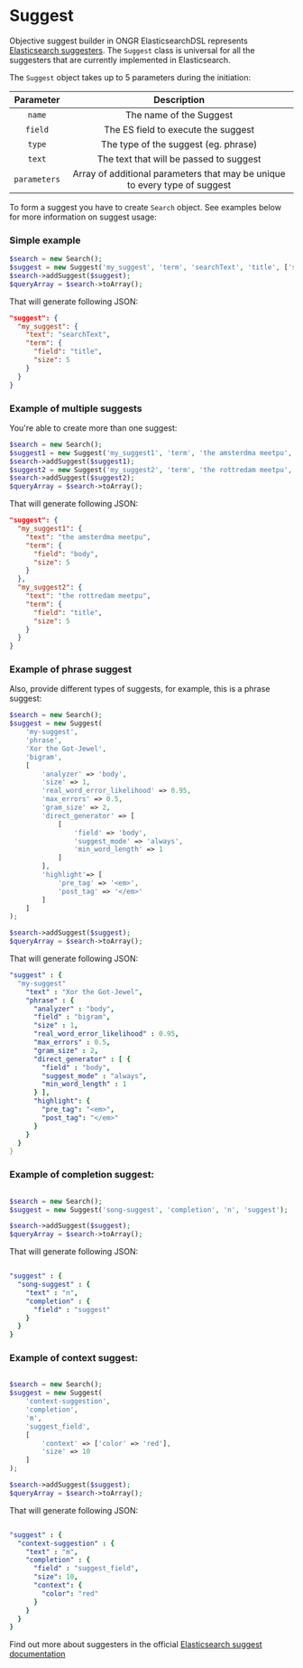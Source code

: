 # Suggest

Objective suggest builder in ONGR ElasticsearchDSL represents [Elasticsearch suggesters][1].
The `Suggest` class is universal for all the suggesters that are currently implemented in
Elasticsearch.

The `Suggest` object takes up to 5 parameters during the initiation:

|   Parameter  |                              Description                                   |
|:------------:|:--------------------------------------------------------------------------:|
|    `name`    | The name of the Suggest                                                    |
|    `field`   | The ES field to execute the suggest                                        |
|    `type`    | The type of the suggest (eg. phrase)                                       |
|    `text`    | The text that will be passed to suggest                                    |
| `parameters` | Array of additional parameters that may be unique to every type of suggest |

To form a suggest you have to create `Search` object. See examples below for more information
on suggest usage:

### Simple example

```php
$search = new Search();
$suggest = new Suggest('my_suggest', 'term', 'searchText', 'title', ['size' => 5]);
$search->addSuggest($suggest);
$queryArray = $search->toArray();
```

That will generate following JSON:

```JSON
"suggest": {
  "my_suggest": {
    "text": "searchText",
    "term": {
      "field": "title",
      "size": 5
    }
  }
}
```

### Example of multiple suggests

You're able to create more than one suggest:

```php
$search = new Search();
$suggest1 = new Suggest('my_suggest1', 'term', 'the amsterdma meetpu', 'body', ['size' => 5]);
$search->addSuggest($suggest1);
$suggest2 = new Suggest('my_suggest2', 'term', 'the rottredam meetpu', 'title', ['size' => 5]);
$search->addSuggest($suggest2);
$queryArray = $search->toArray();
```

That will generate following JSON:

```JSON
"suggest": {
  "my_suggest1": {
    "text": "the amsterdma meetpu",
    "term": {
      "field": "body",
      "size": 5
    }
  },
  "my_suggest2": {
    "text": "the rottredam meetpu",
    "term": {
      "field": "title",
      "size": 5
    }
  }
}
```

### Example of phrase suggest

Also, provide different types of suggests, for example, this is a phrase suggest:

```php
$search = new Search();
$suggest = new Suggest(
    'my-suggest',
    'phrase',
    'Xor the Got-Jewel',
    'bigram',
    [
        'analyzer' => 'body',
        'size' => 1,
        'real_word_error_likelihood' => 0.95,
        'max_errors' => 0.5,
        'gram_size' => 2,
        'direct_generator' => [
            [
                'field' => 'body',
                'suggest_mode' => 'always',
                'min_word_length' => 1
            ]
        ],
        'highlight'=> [
            'pre_tag' => '<em>',
            'post_tag' => '</em>'
        ]
    ]
);

$search->addSuggest($suggest);
$queryArray = $search->toArray();

```

That will generate following JSON:

```yaml
"suggest" : {
  "my-suggest"
    "text" : "Xor the Got-Jewel",
    "phrase" : {
      "analyzer" : "body",
      "field" : "bigram",
      "size" : 1,
      "real_word_error_likelihood" : 0.95,
      "max_errors" : 0.5,
      "gram_size" : 2,
      "direct_generator" : [ {
        "field" : "body",
        "suggest_mode" : "always",
        "min_word_length" : 1
      } ],
      "highlight": {
        "pre_tag": "<em>",
        "post_tag": "</em>"
      }
    }
  }
}

```

### Example of completion suggest:

```php

$search = new Search();
$suggest = new Suggest('song-suggest', 'completion', 'n', 'suggest');

$search->addSuggest($suggest);
$queryArray = $search->toArray();

```

That will generate following JSON:

```yaml

"suggest" : {
  "song-suggest" : {
    "text" : "n",
    "completion" : {
      "field" : "suggest"
    }
  }
}

```

### Example of context suggest:

```php

$search = new Search();
$suggest = new Suggest(
    'context-suggestion',
    'completion',
    'm',
    'suggest_field',
    [
        'context' => ['color' => 'red'],
        'size' => 10
    ]
);

$search->addSuggest($suggest);
$queryArray = $search->toArray();

```

That will generate following JSON:

```yaml

"suggest" : {
  "context-suggestion" : {
    "text" : "m",
    "completion" : {
      "field" : "suggest_field",
      "size": 10,
      "context": {
        "color": "red"
      }
    }
  }
}

```

Find out more about suggesters in the official [Elasticsearch suggest documentation][1]

[1]: https://www.elastic.co/guide/en/elasticsearch/reference/current/search-suggesters.html